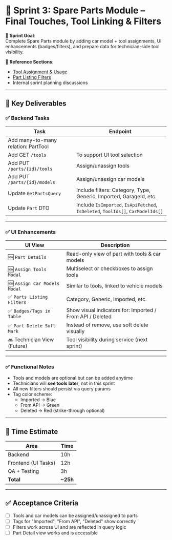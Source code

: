 
# 🚀 Sprint 3: Spare Parts Module – Final Touches, Tool Linking & Filters

📅 **Sprint Goal**:  
Complete Spare Parts module by adding car model + tool assignments, UI enhancements (badges/filters), and prepare data for technician-side tool visibility.

📌 **Reference Sections**:
- [Tool Assignment & Usage](https://github.com/rastaJane/garage-analysis/blob/main/docs/Identify-functional-modules/%20SparePartsModule.md#tool--equipment)
- [Part Listing Filters](https://github.com/rastaJane/garage-analysis/blob/main/docs/Identify-functional-modules/%20SparePartsModule.md#search--listing)
- Internal sprint planning discussions

---

## 🧩 Key Deliverables

### ✅ Backend Tasks

| Task | Endpoint |
|------|----------|
| Add many-to-many relation: PartTool |  |
| Add GET `/tools` | To support UI tool selection |
| Add PUT `/parts/{id}/tools` | Assign/unassign tools |
| Add PUT `/parts/{id}/models` | Assign/unassign car models |
| Update `GetPartsQuery` | Include filters: Category, Type, Generic, Imported, GarageId, etc. |
| Update `Part` DTO | Include `IsImported`, `IsApiFetched`, `IsDeleted`, `ToolIds[]`, `CarModelIds[]` |

---

### ✅ UI Enhancements

| UI View | Description |
|---------|-------------|
| 🆕 `Part Details` | Read-only view of part with tools & car models |
| 🆕 `Assign Tools Modal` | Multiselect or checkboxes to assign tools |
| 🆕 `Assign Car Models Modal` | Similar to tools, linked to vehicle models |
| ✅ `Parts Listing Filters` | Category, Generic, Imported, etc. |
| ✅ `Badges/Tags in Table` | Show visual indicators for: Imported / From API / Deleted |
| ✅ `Part Delete Soft Mark` | Instead of remove, use soft delete visually |
| 🔜 Technician View (Future) | Tool visibility during service (next sprint) |

---

### ✅ Functional Notes

- Tools and models are optional but can be added anytime
- Technicians will **see tools later**, not in this sprint
- All new filters should persist via query params
- Tag color scheme: 
  - Imported → Blue
  - From API → Green
  - Deleted → Red (strike-through optional)

---

## 📅 Time Estimate

| Area | Time |
|------|------|
| Backend | 10h |
| Frontend (UI Tasks) | 12h |
| QA + Testing | 3h |
| **Total** | **~25h** |

---

## ✅ Acceptance Criteria

- [ ] Tools and car models can be assigned/unassigned to parts
- [ ] Tags for "Imported", "From API", "Deleted" show correctly
- [ ] Filters work across UI and are reflected in query logic
- [ ] Part Detail view works and is accessible
